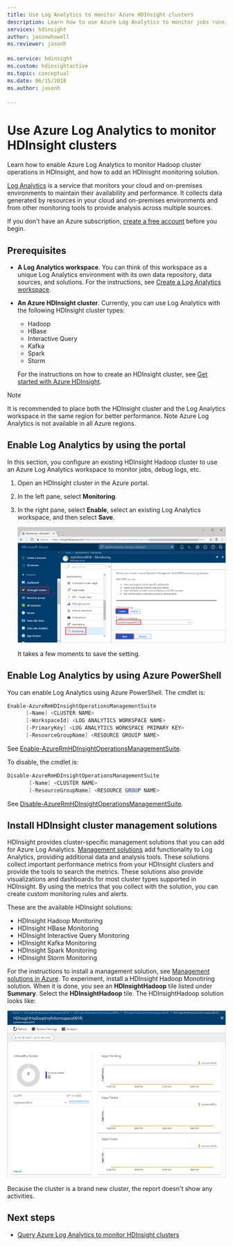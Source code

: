 ```yaml
---
title: Use Log Analytics to monitor Azure HDInsight clusters 
description: Learn how to use Azure Log Analytics to monitor jobs running in an HDInsight cluster.
services: hdinsight
author: jasonwhowell
ms.reviewer: jasonh

ms.service: hdinsight
ms.custom: hdinsightactive 
ms.topic: conceptual
ms.date: 06/15/2018
ms.author: jasonh

---
```

# Use Azure Log Analytics to monitor HDInsight clusters

Learn how to enable Azure Log Analytics to monitor Hadoop cluster operations in HDInsight, and how to add an HDInisght monitoring solution.

[Log Analytics](../log-analytics/log-analytics-overview.md) is a service that monitors your cloud and on-premises environments to maintain their availability and performance. It collects data generated by resources in your cloud and on-premises environments and from other monitoring tools to provide analysis across multiple sources.

If you don't have an Azure subscription, [create a free account](https://azure.microsoft.com/free/) before you begin.

## Prerequisites

* **A Log Analytics workspace**. You can think of this workspace as a unique Log Analytics environment with its own data repository, data sources, and solutions. For the instructions, see [Create a Log Analytics workspace](../log-analytics/log-analytics-quick-collect-azurevm.md#create-a-workspace).

* **An Azure HDInsight cluster**. Currently, you can use Log Analytics with the following HDInsight cluster types:

  * Hadoop
  * HBase
  * Interactive Query
  * Kafka
  * Spark
  * Storm

  For the instructions on how to create an HDInsight cluster, see [Get started with Azure HDInsight](hadoop/apache-hadoop-linux-tutorial-get-started.md).

> [!NOTE]
> It is recommended to place both the HDInsight cluster and the Log Analytics workspace in the same region for better performance. Note Azure Log Analytics is not available in all Azure regions.

## Enable Log Analytics by using the portal

In this section, you configure an existing HDInsight Hadoop cluster to use an Azure Log Analytics workspace to monitor jobs, debug logs, etc.

1. Open an HDInsight cluster in the Azure portal.
2. In the left pane, select **Monitoring**.
3. In the right pane, select **Enable**, select an existing Log Analytics workspace, and then select **Save**.

    ![Enable monitoring for HDInsight clusters](./media/hdinsight-hadoop-oms-log-analytics-tutorial/hdinsight-enable-monitoring.png "Enable monitoring for HDInsight clusters")

    It takes a few moments to save the setting.

## Enable Log Analytics by using Azure PowerShell

You can enable Log Analytics using Azure PowerShell. The cmdlet is:

```powershell
Enable-AzureRmHDInsightOperationsManagementSuite
      [-Name] <CLUSTER NAME>
      [-WorkspaceId] <LOG ANALYTICS WORKSPACE NAME>
      [-PrimaryKey] <LOG ANALYTICS WORKSPACE PRIMARY KEY>
      [-ResourceGroupName] <RESOURCE GROUIP NAME>
```

See [Enable-AzureRmHDInsightOperationsManagementSuite](https://docs.microsoft.com/powershell/module/azurerm.hdinsight/Enable-AzureRmHDInsightOperationsManagementSuite?view=azurermps-5.0.0).

To disable, the cmdlet is:

```powershell
Disable-AzureRmHDInsightOperationsManagementSuite
       [-Name] <CLUSTER NAME>
       [-ResourceGroupName] <RESOURCE GROUP NAME>
```

See [Disable-AzureRmHDInsightOperationsManagementSuite](https://docs.microsoft.com/powershell/module/azurerm.hdinsight/disable-azurermhdinsightoperationsmanagementsuite?view=azurermps-5.0.0).

## Install HDInsight cluster management solutions

HDInsight provides cluster-specific management solutions that you can add for Azure Log Analytics. [Management solutions](../log-analytics/log-analytics-add-solutions.md) add functionality to Log Analytics, providing additional data and analysis tools. These solutions collect important performance metrics from your HDInsight clusters and provide the tools to search the metrics. These solutions also provide visualizations and dashboards for most cluster types supported in HDInsight. By using the metrics that you collect with the solution, you can create custom monitoring rules and alerts.

These are the available HDInsight solutions:

* HDInsight Hadoop Monitoring
* HDInsight HBase Monitoring
* HDInsight Interactive Query Monitoring
* HDInsight Kafka Monitoring
* HDInsight Spark Monitoring
* HDInsight Storm Monitoring

For the instructions to install a management solution, see [Management solutions in Azure](../monitoring/monitoring-solutions.md#install-a-management-solution). To experiment, install a HDInsight Hadoop Monotiring solution. When it is done, you see an **HDInsightHadoop** tile listed under **Summary**. Select the **HDInsightHadoop** tile. The HDInsightHadoop solution looks like:

![HDInsight OMS Hadoop monitoring solution view](media/hdinsight-hadoop-oms-log-analytics-tutorial/hdinsight-oms-hdinsight-hadoop-monitoring-solution.png)

Because the cluster is a brand new cluster, the report doesn't show any activities.

## Next steps

* [Query Azure Log Analytics to monitor HDInsight clusters](hdinsight-hadoop-oms-log-analytics-use-queries.md)
